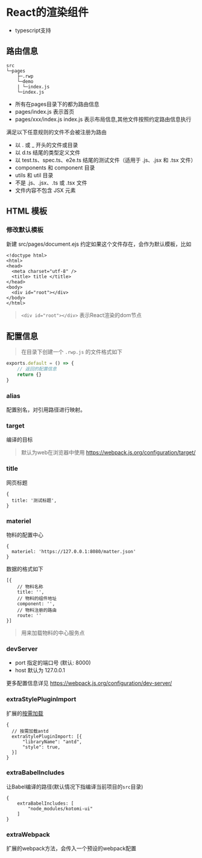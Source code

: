 # React的渲染组件

- typescript支持

## 路由信息

```
src
└─pages
    ├─.rwp
    └─demo
    | └─index.js
    └─index.js
```

- 所有在pages目录下的都为路由信息
- pages/index.js 表示首页
- pages/xxx/index.js  index.js 表示布局信息,其他文件按照约定路由信息执行



满足以下任意规则的文件不会被注册为路由

- 以 . 或 _ 开头的文件或目录
- 以 d.ts 结尾的类型定义文件
- 以 test.ts、spec.ts、e2e.ts 结尾的测试文件（适用于 .js、.jsx 和 .tsx 文件）
- components 和 component 目录
- utils 和 util 目录
- 不是 .js、.jsx、.ts 或 .tsx 文件
- 文件内容不包含 JSX 元素


## HTML 模板

### 修改默认模板

新建 src/pages/document.ejs  约定如果这个文件存在，会作为默认模板，比如

```
<!doctype html>
<html>
<head>
  <meta charset="utf-8" />
  <title> title </title>
</head>
<body>  
  <div id="root"></div>
</body>
</html>
```

> `<div id="root"></div>` 表示React渲染的dom节点


## 配置信息

> 在目录下创建一个 `.rwp.js` 的文件格式如下

```js
exports.default = () => {
    // 返回的配置信息
    return {}
}
```

### alias

配置别名，对引用路径进行映射。

### target 

编译的目标

> 默认为web在浏览器中使用 https://webpack.js.org/configuration/target/

### title 

网页标题

```
{
  title: '测试标题',
}
```

### materiel

物料的配置中心

```
{
  materiel: 'https://127.0.0.1:8080/matter.json'
}
```

数据的格式如下

```
[{
    // 物料名称
    title: '',
    // 物料的组件地址
    component: '',
    // 物料注册的路由
    route: ''
}]
```


> 用来加载物料的中心服务点

### devServer 

- port 指定的端口号 (默认: 8000)
- host 默认为 127.0.0.1

更多配置信息详见 https://webpack.js.org/configuration/dev-server/

### extraStylePluginImport

扩展的[按需加载](https://github.com/ant-design/babel-plugin-import)

```
{
  // 按需加载antd
  extraStylePluginImport: [{
      "libraryName": "antd",
      "style": true,
  }]
}
```

### extraBabelIncludes 

让Babel编译的路径(默认情况下指编译当前项目的`src`目录)

```
{
    extraBabelIncludes: [
        "node_modules/kotomi-ui"
    ]
}
```

### extraWebpack

扩展的webpack方法，会传入一个预设的webpack配置 
